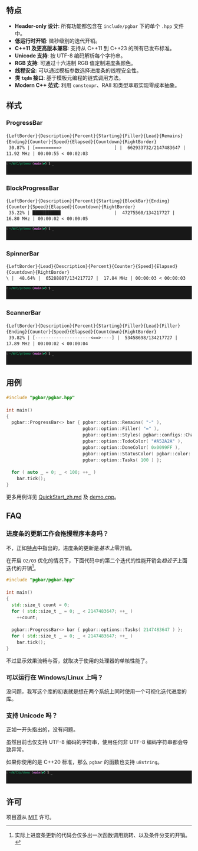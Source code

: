 ## 特点
- **Header-only 设计**: 所有功能都包含在 `include/pgbar` 下的单个 `.hpp` 文件中。
- **低运行时开销**: 微秒级别的迭代开销。
- **C++11 及更高版本兼容**: 支持从 C++11 到 C++23 的所有已发布标准。
- **Unicode 支持**: 按 UTF-8 编码解析每个字符串。
- **RGB 支持**: 可通过十六进制 RGB 值定制进度条颜色。
- **线程安全**: 可以通过模板参数选择进度条的线程安全性。
- **类 `tqdm` 接口**: 基于模板元编程的链式调用方法。
- **Modern C++ 范式**: 利用 `constexpr`、RAII 和类型萃取实现零成本抽象。

## 样式
### ProgressBar
```
{LeftBorder}{Description}{Percent}{Starting}{Filler}{Lead}{Remains}{Ending}{Counter}{Speed}{Elapsed}{Countdown}{RightBorder}
 30.87% | [=========>                    ] |  662933732/2147483647 |  11.92 MHz | 00:00:55 < 00:02:03
```
![progressbar](../images/progressbar.gif)

### BlockProgressBar
```
{LeftBorder}{Description}{Percent}{Starting}{BlockBar}{Ending}{Counter}{Speed}{Elapsed}{Countdown}{RightBorder}
 35.22% | ██████████▋                    |  47275560/134217727 |  16.80 MHz | 00:00:02 < 00:00:05
```
![blockprogressbar](../images/blockprogressbar.gif)

### SpinnerBar
```
{LeftBorder}{Lead}{Description}{Percent}{Counter}{Speed}{Elapsed}{Countdown}{RightBorder}
\ |  48.64% |  65288807/134217727 |  17.84 MHz | 00:00:03 < 00:00:03
```
![spinnerbar](../images/spinnerbar.gif)

### ScannerBar
```
{LeftBorder}{Description}{Percent}{Starting}{Filler}{Lead}{Filler}{Ending}{Counter}{Speed}{Elapsed}{Countdown}{RightBorder}
 39.82% | [---------------------<==>----] |  53458698/134217727 |  17.89 MHz | 00:00:02 < 00:00:04
```
![scannerbar](../images/scannerbar.gif)

## 用例
```cpp
#include "pgbar/pgbar.hpp"

int main()
{
  pgbar::ProgressBar<> bar { pgbar::option::Remains( "-" ),
                             pgbar::option::Filler( "=" ),
                             pgbar::option::Styles( pgbar::configs::CharBar::Entire ),
                             pgbar::option::TodoColor( "#A52A2A" ),
                             pgbar::option::DoneColor( 0x0099FF ),
                             pgbar::option::StatusColor( pgbar::color::Yellow ),
                             pgbar::option::Tasks( 100 ) };

  for ( auto _ = 0; _ < 100; ++_ )
    bar.tick();
}
```

更多用例详见 [QuickStart_zh.md](QuickStart_zh.md) 及 [demo.cpp](../demo/demo.cpp)。

## FAQ
### 进度条的更新工作会拖慢程序本身吗？
不，正如[特点](#特点)中指出的，进度条的更新是*基本上*零开销。

在开启 `O2/O3` 优化的情况下，下面代码中的第二个迭代的性能开销会*趋近于*上面迭代的开销[^1]。

[^1]: 实际上进度条更新的代码会仅多出一次函数调用跳转、以及条件分支的开销。

```cpp
#include "pgbar/pgbar.hpp"

int main()
{
  std::size_t count = 0;
  for ( std::size_t _ = 0; _ < 2147483647; ++_ )
    ++count;

  pgbar::ProgressBar<> bar { pgbar::options::Tasks( 2147483647 ) };
  for ( std::size_t _ = 0; _ < 2147483647; ++_ )
    bar.tick();
}
```

不过显示效果流畅与否，就取决于使用的处理器的单核性能了。
### 可以运行在 Windows/Linux 上吗？
没问题，我写这个库的初衷就是想在两个系统上同时使用一个可视化迭代进度的库。
### 支持 Unicode 吗？
正如一开头指出的，没有问题。

虽然目前也仅支持 UTF-8 编码的字符串，使用任何非 UTF-8 编码字符串都会导致异常。

如果你使用的是 C++20 标准，那么 `pgbar` 的函数也支持 `u8string`。

![unicode](../images/unicode.gif)

## 许可
项目遵从 [MIT](LICENSE) 许可。
